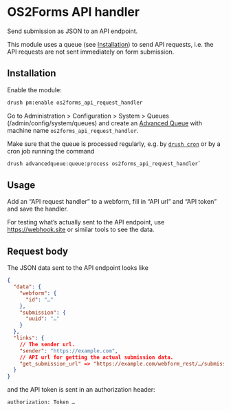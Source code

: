 # OS2Forms API handler

Send submission as JSON to an API endpoint.

This module uses a queue (see [Installation](#installation)) to send API
requests, i.e. the API requests are not sent immediately on form submission.

## Installation

Enable the module:

```sh
drush pm:enable os2forms_api_request_handler
```

Go to Administration > Configuration > System > Queues
(/admin/config/system/queues) and create an [Advanced
Queue](https://www.drupal.org/project/advancedqueue) with machine name
`os2forms_api_request_handler`.

Make sure that the queue is processed regularly, e.g. by [`drush
cron`](https://docs.drush.org/en/9.x/cron/) or by a cron job running the command

```sh
drush advancedqueue:queue:process os2forms_api_request_handler`
```

## Usage

Add an “API request handler” to a webform, fill in “API url” and “API token” and
save the handler.

For testing what’s actually sent to the API endpoint, use <https://webhook.site>
or similar tools to see the data.

## Request body

The JSON data sent to the API endpoint looks like

```json
{
  "data": {
    "webform": {
      "id": "…"
    },
    "submission": {
      "uuid": "…"
    }
  },
  "links": {
    // The sender url.
    "sender": "https://example.com",
    // API url for getting the actual submission data.
    "get_submission_url" => "https://example.com/webform_rest/…/submission/…"
  }
}
```

and the API token is sent in an authorization header:

```http
authorization: Token …
```
